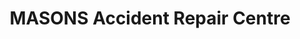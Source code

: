 ---
title: "MASONS Accident Repair Centre"
url: /hinckley/masons-accident-repair-centre/
shop: Autowerkstatt
---